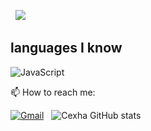</a> &nbsp;
![](https://komarev.com/ghpvc/?username=your-github-username&color=dc143c)




## languages I know

![JavaScript](https://img.shields.io/badge/-JavaScript-05122A?style=flat&logo=javascript)&nbsp;

📫   How to reach me:

<a href="https://discord.com/users/1235350793222361281"><img alt="Gmail" src="https://img.shields.io/badge/Discord-2f3236?style=flat&logo=discord&logoColor=black" /></a> &nbsp;
![Cexha GitHub stats](https://github-readme-stats.vercel.app/api?username=Cexha&theme=midnight-purple&show_icons=true)
